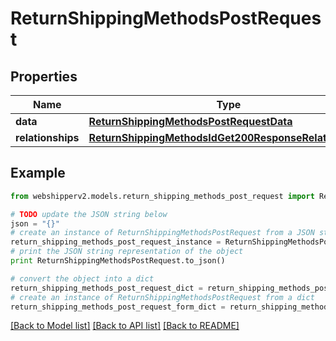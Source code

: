# ReturnShippingMethodsPostRequest


## Properties
Name | Type | Description | Notes
------------ | ------------- | ------------- | -------------
**data** | [**ReturnShippingMethodsPostRequestData**](ReturnShippingMethodsPostRequestData.md) |  | [optional] 
**relationships** | [**ReturnShippingMethodsIdGet200ResponseRelationships**](ReturnShippingMethodsIdGet200ResponseRelationships.md) |  | [optional] 

## Example

```python
from webshipperv2.models.return_shipping_methods_post_request import ReturnShippingMethodsPostRequest

# TODO update the JSON string below
json = "{}"
# create an instance of ReturnShippingMethodsPostRequest from a JSON string
return_shipping_methods_post_request_instance = ReturnShippingMethodsPostRequest.from_json(json)
# print the JSON string representation of the object
print ReturnShippingMethodsPostRequest.to_json()

# convert the object into a dict
return_shipping_methods_post_request_dict = return_shipping_methods_post_request_instance.to_dict()
# create an instance of ReturnShippingMethodsPostRequest from a dict
return_shipping_methods_post_request_form_dict = return_shipping_methods_post_request.from_dict(return_shipping_methods_post_request_dict)
```
[[Back to Model list]](../README.md#documentation-for-models) [[Back to API list]](../README.md#documentation-for-api-endpoints) [[Back to README]](../README.md)


